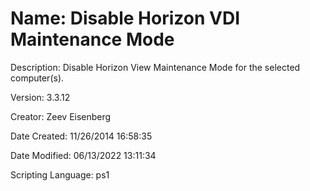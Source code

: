 ﻿# Name: Disable Horizon VDI Maintenance Mode

Description: Disable Horizon View Maintenance Mode for the selected computer(s).

Version: 3.3.12

Creator: Zeev Eisenberg

Date Created: 11/26/2014 16:58:35

Date Modified: 06/13/2022 13:11:34

Scripting Language: ps1

